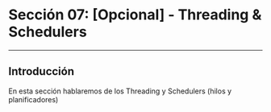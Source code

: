 # Sección 07: [Opcional] - Threading & Schedulers

---

## Introducción

En esta sección hablaremos de los Threading y Schedulers (hilos y planificadores)

